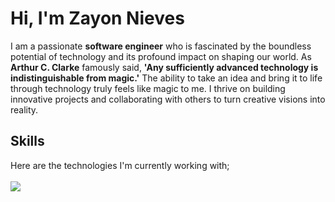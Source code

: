 # Hi, I'm Zayon Nieves

<p>I am a passionate <b>software engineer</b> who is fascinated by the boundless potential of technology and its profound impact on shaping our world. As <b>Arthur C. Clarke</b> famously said, <b>'Any sufficiently advanced technology is indistinguishable from magic.'</b> The ability to take an idea and bring it to life through technology truly feels like magic to me. I thrive on building innovative projects and collaborating with others to turn creative visions into reality.</p>


## Skills
<p>
  Here are the technologies I'm currently working with;<br /><br />
  <a href="https://skillicons.dev">
    <img src="https://skillicons.dev/icons?i=ts,react,nodejs,nextjs,java,spring,github,docker,py" />
  </a>
  <br />
  <br />
</p>


